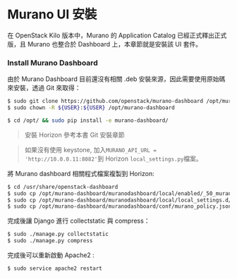 # Murano UI 安裝
在 OpenStack Kilo 版本中，Murano 的 Application Catalog 已經正式釋出正式版，且 Murano 也整合於 Dashboard 上，本章節就是安裝該 UI 套件。

### Install Murano Dashboard
由於 Murano Dashboard 目前還沒有相關 .deb 安裝來源，因此需要使用原始碼來安裝，透過 Git 來取得：
```sh
$ sudo git clone https://github.com/openstack/murano-dashboard /opt/murano-dashboard -b stable/newton
$ sudo chown -R ${USER}:${USER} /opt/murano-dashboard

$ cd /opt/ && sudo pip install -e murano-dashboard/
```
> 安裝 Horizon 參考本書 Git 安裝章節

> 如果沒有使用 keystone, 加入`MURANO_API_URL = 'http://10.0.0.11:8082'`到 Horizon `local_settings.py`檔案。

將 Murano dashboard 相關程式檔案複製到 Horizon:
```sh
$ cd /usr/share/openstack-dashboard
$ sudo cp /opt/murano-dashboard/muranodashboard/local/enabled/_50_murano.py openstack_dashboard/local/enabled/
$ sudo cp /opt/murano-dashboard/muranodashboard/local/local_settings.d/_50_murano.py openstack_dashboard/local/local_settings.d/
$ sudo cp /opt/murano-dashboard/muranodashboard/conf/murano_policy.json openstack_dashboard/conf/
```

完成後讓 Django 進行 collectstatic 與 compress：
```sh
$ sudo ./manage.py collectstatic
$ sudo ./manage.py compress
```

完成後可以重新啟動 Apache2 :
```sh
$ sudo service apache2 restart
```
